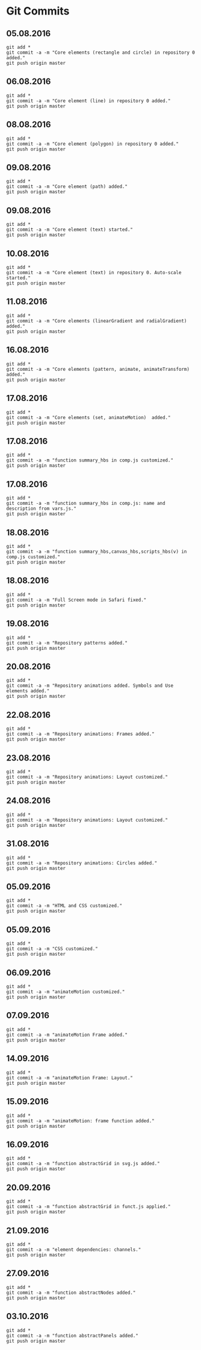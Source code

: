 # Git Commits

## 05.08.2016
```
git add * 
git commit -a -m "Core elements (rectangle and circle) in repository 0 added." 
git push origin master 
```
## 06.08.2016
```
git add * 
git commit -a -m "Core element (line) in repository 0 added." 
git push origin master
```
## 08.08.2016
```
git add * 
git commit -a -m "Core element (polygon) in repository 0 added." 
git push origin master 
```
## 09.08.2016
```
git add * 
git commit -a -m "Core element (path) added." 
git push origin master
```
## 09.08.2016
```
git add * 
git commit -a -m "Core element (text) started." 
git push origin master
```
## 10.08.2016
```
git add * 
git commit -a -m "Core element (text) in repository 0. Auto-scale started." 
git push origin master
```

## 11.08.2016
```
git add * 
git commit -a -m "Core elements (linearGradient and radialGradient) added." 
git push origin master
```

## 16.08.2016
```
git add * 
git commit -a -m "Core elements (pattern, animate, animateTransform) added." 
git push origin master
```

## 17.08.2016
```
git add * 
git commit -a -m "Core elements (set, animateMotion)  added." 
git push origin master
```

## 17.08.2016
```
git add * 
git commit -a -m "function summary_hbs in comp.js customized." 
git push origin master
```

## 17.08.2016
```
git add * 
git commit -a -m "function summary_hbs in comp.js: name and description from vars.js." 
git push origin master
```

## 18.08.2016
```
git add * 
git commit -a -m "function summary_hbs,canvas_hbs,scripts_hbs(v) in comp.js customized." 
git push origin master
```

## 18.08.2016
```
git add * 
git commit -a -m "Full Screen mode in Safari fixed." 
git push origin master
```

## 19.08.2016
```
git add * 
git commit -a -m "Repository patterns added." 
git push origin master
```

## 20.08.2016
```
git add * 
git commit -a -m "Repository animations added. Symbols and Use elements added." 
git push origin master
```

## 22.08.2016
```
git add * 
git commit -a -m "Repository animations: Frames added." 
git push origin master
```

## 23.08.2016
```
git add * 
git commit -a -m "Repository animations: Layout customized." 
git push origin master
```

## 24.08.2016
```
git add * 
git commit -a -m "Repository animations: Layout customized." 
git push origin master
```

## 31.08.2016
```
git add * 
git commit -a -m "Repository animations: Circles added." 
git push origin master
```

## 05.09.2016
```
git add * 
git commit -a -m "HTML and CSS customized." 
git push origin master
```

## 05.09.2016
```
git add * 
git commit -a -m "CSS customized." 
git push origin master
```

## 06.09.2016
```
git add * 
git commit -a -m "animateMotion customized." 
git push origin master
```

## 07.09.2016
```
git add * 
git commit -a -m "animateMotion Frame added." 
git push origin master
```

## 14.09.2016
```
git add * 
git commit -a -m "animateMotion Frame: Layout." 
git push origin master
```

## 15.09.2016
```
git add * 
git commit -a -m "animateMotion: frame function added." 
git push origin master
```

## 16.09.2016
```
git add * 
git commit -a -m "function abstractGrid in svg.js added." 
git push origin master
```

## 20.09.2016
```
git add * 
git commit -a -m "function abstractGrid in funct.js applied." 
git push origin master
```

## 21.09.2016
```
git add * 
git commit -a -m "element dependencies: channels." 
git push origin master
```

## 27.09.2016
```
git add * 
git commit -a -m "function abstractNodes added." 
git push origin master
```

## 03.10.2016
```
git add * 
git commit -a -m "function abstractPanels added." 
git push origin master
```